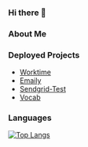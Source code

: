 ### Hi there 👋

<!--
**halitfirat/halitfirat** is a ✨ _special_ ✨ repository because its `README.md` (this file) appears on your GitHub profile.

Here are some ideas to get you started:

- 🔭 I’m currently working on ...
- 🌱 I’m currently learning ...
- 👯 I’m looking to collaborate on ...
- 🤔 I’m looking for help with ...
- 💬 Ask me about ...
- 📫 How to reach me: ...
- 😄 Pronouns: ...
- ⚡ Fun fact: ...
-->

<h3>About Me</h3>

<h3>Deployed Projects</h3>

<ul>
  <li><a href="https://github.com/halitfirat/worktime">Worktime</a></li>
  <li><a href="https://github.com/halitfirat/emaily">Emaily</a></li>
  <li><a href="https://github.com/halitfirat/sendgrid-test">Sendgrid-Test</a></li>
  <li><a href="https://github.com/halitfirat/vocab">Vocab</a></li>
</ul>

<h3>Languages</h3>

[![Top Langs](https://github-readme-stats.vercel.app/api/top-langs/?username=halitfirat&layout=compact)](https://github.com/halitfirat/github-readme-stats)
